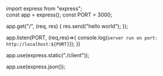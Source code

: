<!-- סיכום החומר - איציק -->

<!-- תחילת עבודה ויצירת קובץ השרת server.ts -->

import express from "express";  
const app = express();
const PORT = 3000;

app.get("/", (req, res) {
  res.send("hello world");
});

app.listen(PORT, (req,res)=>{
    console.log(`server run on port: http://localhost:${PORT}`));
})


<!-- static file -->
app.use(express.static("./client"));
<!-- בעזרתו נוכל לקבל את כל הקבצים שבתיקיית client -->

<!--  ישיג לנו את המידע ל json-->
app.use(express.json());

